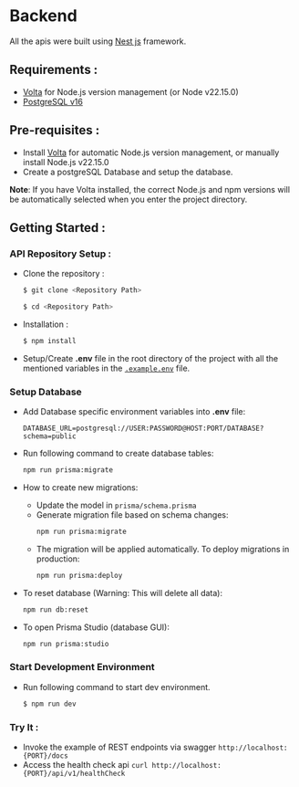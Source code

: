 # Backend

All the apis were built using [Nest js](https://github.com/nestjs/nest) framework.

## Requirements :

- [Volta](https://volta.sh/) for Node.js version management (or Node v22.15.0)
- [PostgreSQL v16](https://www.postgresql.org/)

## Pre-requisites :

- Install [Volta](https://volta.sh/) for automatic Node.js version management, or manually install Node.js v22.15.0
- Create a postgreSQL Database and setup the database.

**Note**: If you have Volta installed, the correct Node.js and npm versions will be automatically selected when you enter the project directory.

## Getting Started :

### API Repository Setup :

- Clone the repository :

  ```bash
  $ git clone <Repository Path>

  $ cd <Repository Path>
  ```

- Installation :

  ```bash
  $ npm install
  ```

- Setup/Create **.env** file in the root directory of the project with all the mentioned variables in the [`.example.env`](.example.env) file.

### Setup Database

- Add Database specific environment variables into **.env** file:
  ```
  DATABASE_URL=postgresql://USER:PASSWORD@HOST:PORT/DATABASE?schema=public
  ```

- Run following command to create database tables:
  ```bash
  npm run prisma:migrate
  ```

- How to create new migrations:
  - Update the model in `prisma/schema.prisma`
  - Generate migration file based on schema changes:
    ```bash
    npm run prisma:migrate
    ```
  - The migration will be applied automatically. To deploy migrations in production:
    ```bash
    npm run prisma:deploy
    ```

- To reset database (Warning: This will delete all data):
  ```bash
  npm run db:reset
  ```

- To open Prisma Studio (database GUI):
  ```bash
  npm run prisma:studio
  ```

### Start Development Environment

- Run following command to start dev environment.
  ```bash
  $ npm run dev
  ```

### Try It :

- Invoke the example of REST endpoints via swagger `http://localhost:{PORT}/docs`
- Access the health check api `curl http://localhost:{PORT}/api/v1/healthCheck`
